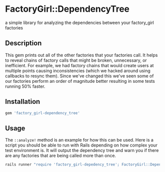 # FactoryGirl::DependencyTree

a simple library for analyzing the dependencies between your factory_girl factories

## Description

This gem prints out all of the other factories that your factories call. It helps to reveal chains of factory calls that might be broken, unnecessary, or inefficient. For example, we had factory chains that would create users at multiple points causing inconsistencies (which we hacked around using callbacks to resync them). Since we've changed this we've seen some of our factories perform an order of magnitude better resulting in some tests running 50% faster.

## Installation

```rb
gem 'factory_girl-dependency_tree'
```

## Usage

The `::analyze!` method is an example for how this can be used. Here is a script you should be able to run with Rails depending on how complex your test environment is. It will output the dependency tree and warn you if there are any factories that are being called more than once.

```sh
rails runner "require 'factory_girl-depedency_tree'; FactoryGirl::DependencyTree.analyze!"
```


